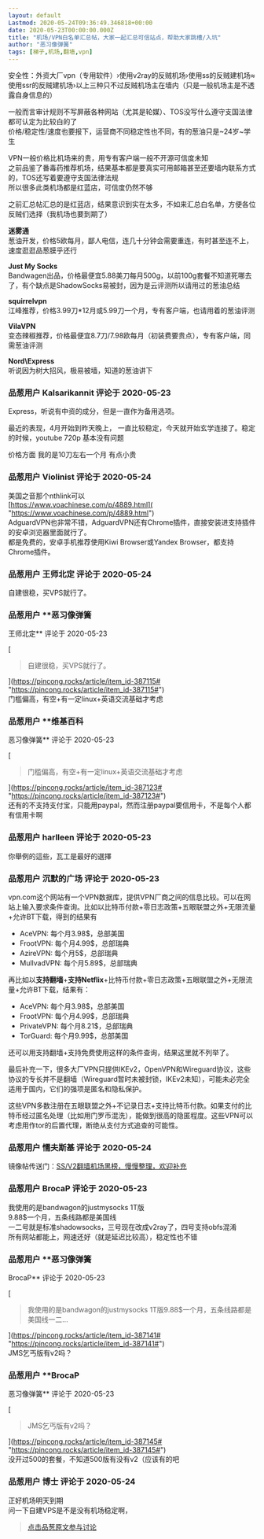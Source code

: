 ```yaml
---
layout: default
Lastmod: 2020-05-24T09:36:49.346818+00:00
date: 2020-05-23T00:00:00.000Z
title: "机场/VPN白名单汇总帖，大家一起汇总可信站点，帮助大家跳槽/入坑"
author: "恶习像弹簧"
tags: [梯子,机场,翻墙,vpn]
---
```


安全性：外资大厂vpn（专用软件）›使用v2ray的反贼机场›使用ss的反贼建机场≈使用ssr的反贼建机场›以上三种只不过反贼机场主在墙内（只是一般机场主是不透露自身信息的）  
  
一般而言审计规则不写屏蔽各种网站（尤其是轮媒）、TOS没写什么遵守支国法律都可认定为比较白的了  
价格/稳定性/速度也要报下，运营商不同稳定性也不同，有的葱油只是~24岁~学生  
  
  
VPN一般价格比机场来的贵，用专有客户端一般不开源可信度未知  
之前品鉴了番毒药推荐机场，结果基本都是要真实可用邮箱甚至还要墙内联系方式的，TOS还写着要遵守支国法律法规  
所以很多此类机场都是红蓝店，可信度仍然不够  
  
  
之前汇总帖汇总的是红蓝店，结果意识到实在太多，不如来汇总白名单，方便各位反贼们选择（我机场也要到期了）  
  
**迷雾通**  
葱油开发，价格5欧每月，鄙人电信，连几十分钟会需要重连，有时甚至连不上，速度逛逛品葱膜乎还行  
  
**Just My Socks**  
Bandwagen出品，价格最便宜5.88美刀每月500g，以前100g套餐不知道死哪去了，有个缺点是ShadowSocks易被封，因为是云评测所以请用过的葱油总结  
  
**squirrelvpn**  
江峰推荐，价格3.99刀\*12月或5.99刀一个月，专有客户端，也请用着的葱油评测  
  
**VilaVPN**  
变态辣椒推荐，价格最便宜8.7刀/7.98欧每月（初装费要贵点），专有客户端，同需葱油评测  
  
**Nord\\Express**  
听说因为树大招风，极易被墙，知道的葱油讲下

            
### 品葱用户 **Kalsarikannit** 评论于 2020-05-23
        
Express，听说有中资的成分，但是一直作为备用选项。   
  
最近的表现，4月开始到昨天晚上， 一直比较稳定，今天就开始玄学连接了。稳定的时候，youtube 720p 基本没有问题   
  
价格方面 我的是10刀左右一个月 有点小贵
        


            
### 品葱用户 **Violinist** 评论于 2020-05-24
        
美国之音那个nthlink可以  
[https://www.voachinese.com/p/4889.html]( "https://www.voachinese.com/p/4889.html")  
AdguardVPN也非常不错，AdguardVPN还有Chrome插件，直接安装进支持插件的安卓浏览器里面就行了。  
都是免费的，安卓手机推荐使用Kiwi Browser或Yandex Browser，都支持Chrome插件。
        


            
### 品葱用户 **王师北定** 评论于 2020-05-24
        
自建很稳，买VPS就行了。
        


            
### 品葱用户 **恶习像弹簧 
王师北定** 评论于 2020-05-23
        
[

> 自建很稳，买VPS就行了。

](https://pincong.rocks/article/item_id-387115# "https://pincong.rocks/article/item_id-387115#")  
门槛偏高，有空+有一定linux+英语交流基础才考虑
        


            
### 品葱用户 **维基百科 
恶习像弹簧** 评论于 2020-05-23
        
[

> 门槛偏高，有空+有一定linux+英语交流基础才考虑

](https://pincong.rocks/article/item_id-387123# "https://pincong.rocks/article/item_id-387123#")  
还有的不支持支付宝，只能用paypal，然而注册paypal要信用卡，不是每个人都有信用卡啊
        


            
### 品葱用户 **harlleen** 评论于 2020-05-23
        
你舉例的這些，瓦工是最好的選擇
        


            
### 品葱用户 **沉默的广场** 评论于 2020-05-23
        
vpn.com这个网站有一个VPN数据库，提供VPN厂商之间的信息比较。可以在网站上输入要求条件查询。比如以比特币付款+零日志政策+五眼联盟之外+无限流量+允许BT下载，得到的结果有  
  

*   AceVPN: 每个月3.98$，总部美国
*   FrootVPN: 每个月4.99$，总部瑞典
*   AzireVPN: 每个月5$，总部瑞典
*   MullvadVPN: 每个月5.89$，总部瑞典

  
  
再比如以**支持翻墙**+**支持Netflix**+比特币付款+零日志政策+五眼联盟之外+无限流量+允许BT下载，结果有：  

*   AceVPN: 每个月3.98$，总部美国
*   FrootVPN: 每个月4.99$，总部瑞典
*   PrivateVPN: 每个月8.21$，总部瑞典
*   TorGuard: 每个月9.99$，总部美国

  
  
还可以用支持翻墙+支持免费使用这样的条件查询，结果这里就不列举了。  
  
  
最后补充一下，很多大厂VPN只提供IKEv2，OpenVPN和Wireguard协议，这些协议的专长并不是翻墙（Wireguard暂时未被封锁，IKEv2未知），可能未必完全适用于国内，它们的强项是匿名和隐私保护。  
  
这些VPN多数注册在五眼联盟之外+不记录日志+支持比特币付款。如果支付的比特币经过匿名处理（比如用门罗币混洗），能做到很高的隐匿程度。这些VPN可以考虑用作tor的后置代理，断绝从支付方式追查的可能性。
        


            
### 品葱用户 **懦夫斯基** 评论于 2020-05-24
        
镜像帖传送门：[SS/V2翻墙机场黑榜，慢慢整理，欢迎补充](https://pincong.rocks/article/16830 "https://pincong.rocks/article/16830")
        


            
### 品葱用户 **BrocaP** 评论于 2020-05-23
        
我使用的是bandwagon的justmysocks 1T版  
9.88$一个月，五条线路都是美国线  
一二号就是标准shadowsocks，三号现在改成v2ray了，四号支持obfs混淆  
所有网站都能上，网速还好（就是延迟比较高），稳定性也不错
        


            
### 品葱用户 **恶习像弹簧 
BrocaP** 评论于 2020-05-23
        
[

> 我使用的是bandwagon的justmysocks 1T版9.88$一个月，五条线路都是美国线一二...

](https://pincong.rocks/article/item_id-387141# "https://pincong.rocks/article/item_id-387141#")  
JMS乞丐版有v2吗？
        


            
### 品葱用户 **BrocaP 
恶习像弹簧** 评论于 2020-05-23
        
[

> JMS乞丐版有v2吗？

](https://pincong.rocks/article/item_id-387145# "https://pincong.rocks/article/item_id-387145#")  
没开过500的套餐，不知道500版有没有v2（应该有的吧
        


            
### 品葱用户 **博士** 评论于 2020-05-24
        
正好机场明天到期  
问一下自建VPS是不是没有机场稳定啊，
        






> [点击品葱原文参与讨论](https://pincong.rocks/article/19267)

